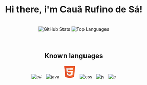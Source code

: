<div align="center">
  <h1> Hi there, i'm Cauã Rufino de Sá! </h1>
  <br>
  <div align="center">
    <img src="https://github-readme-stats.vercel.app/api?username=CauaDeSa&show_icons=true&theme=dracula" alt="GitHub Stats" width="auto"  height="168"/>
    <img src="https://github-readme-stats.vercel.app/api/top-langs/?username=CauaDeSa&layout=compact&theme=dracula" alt="Top Languages" width="auto" height="168"/>
  </div>
  
  <br>
  <br>
  
  ## Known languages
  <div align="center" >
    <img alt="c#" height="40" width="40" src="https://cdn.jsdelivr.net/gh/devicons/devicon@latest/icons/csharp/csharp-original.svg" />
    &nbsp;
    <img  alt="java" height="40" width="40" src="https://cdn.jsdelivr.net/gh/devicons/devicon/icons/java/java-original.svg" />
    &nbsp;
    <img  alt="html" height="40" width="40" src="https://raw.githubusercontent.com/devicons/devicon/master/icons/html5/html5-original.svg">
    &nbsp;
    <img  alt="css" height="40" width="40" src="https://cdn.jsdelivr.net/gh/devicons/devicon/icons/css3/css3-original.svg" />
    &nbsp;
    <img  alt="js" height="40" width="40" src="https://cdn.jsdelivr.net/gh/devicons/devicon/icons/javascript/javascript-original.svg" />
    &nbsp;
    <img  alt="c" height="40" width="40" src="https://cdn.jsdelivr.net/gh/devicons/devicon/icons/c/c-original.svg" />
  </div>
</div>
